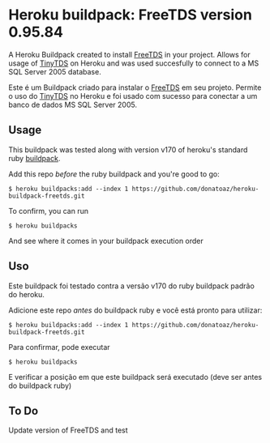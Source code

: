 Heroku buildpack: FreeTDS version 0.95.84
=======================

A Heroku Buildpack created to install [FreeTDS](http://www.freetds.org/) in your project. Allows for usage of [TinyTDS](https://github.com/rails-sqlserver/tiny_tds) on Heroku and was used succesfully to connect to a MS SQL Server 2005 database.

Este é um Buildpack criado para instalar o [FreeTDS](http://www.freetds.org/) em seu projeto. Permite o uso do [TinyTDS](https://github.com/rails-sqlserver/tiny_tds) no Heroku e foi usado com sucesso para conectar a um banco de dados MS SQL Server 2005.

Usage
-----

This buildpack was tested along with version v170 of heroku's standard ruby [buildpack](https://github.com/heroku/heroku-buildpack-ruby/releases/tag/v170). 

Add this repo *before* the ruby buildpack and you're good to go:

    $ heroku buildpacks:add --index 1 https://github.com/donatoaz/heroku-buildpack-freetds.git

To confirm, you can run

    $ heroku buildpacks
    
And see where it comes in your buildpack execution order

Uso
-----

Este buildpack foi testado contra a versão v170 do ruby buildpack padrão do heroku.

Adicione este repo *antes* do buildpack ruby e você está pronto para utilizar:

    $ heroku buildpacks:add --index 1 https://github.com/donatoaz/heroku-buildpack-freetds.git

Para confirmar, pode executar

    $ heroku buildpacks
    
E verificar a posição em que este buildpack será executado (deve ser antes do buildpack ruby)

To Do
-----

Update version of FreeTDS and test
